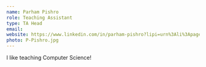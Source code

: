```yaml
---
name: Parham Pishro
role: Teaching Assistant
type: TA Head
email: 
website: https://www.linkedin.com/in/parham-pishro?lipi=urn%3Ali%3Apage%3Ad_flagship3_profile_view_base_contact_details%3BkYRFzYnOQo2KJzP5N58MbQ%3D%3D
photo: P-Pishro.jpg
---
```


I like teaching Computer Science!

